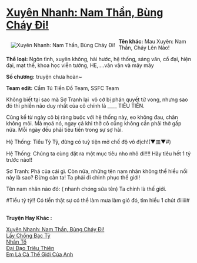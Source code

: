 <a href="https://utruyen.com/truyen/xuyen-nhanh-nam-than-bung-chay-di/17066/" title="Xuyên Nhanh: Nam Thần, Bùng Cháy Đi!"><h1>Xuyên Nhanh: Nam Thần, Bùng Cháy Đi!</h1></a><div style="display:table"><img align="right" style="float: left; padding: 10px;" src="https://utruyen.com/images/story/200x260/xuyen-nhanh-nam-than-bung-chay-di.jpg" alt="Xuyên Nhanh: Nam Thần, Bùng Cháy Đi!"><b>Tên khác:</b> Mau Xuyên: Nam Thần, Cháy Lên Nào! <b><p></p>Thể loại:</b> Ngôn tình, xuyên không, hài hước, hệ thống, sảng văn, cổ đại, hiện đại, mạt thế, khoa học viễn tưởng, HE,....vân vân và mây mây<p></p><b>Số chương:</b> truyện chưa hoàn~ <p></p><b>Team edit:</b> Cẩm Tú Tiền Đồ Team, SSFC Team<p></p>Không biết tại sao mà Sơ Tranh lại  vô cớ bị phán quyết tử vong, nhưng sao đó thì phiền não duy nhất của cô chính là ____ TIÊU TIỀN.<p></p>Cũng kể từ ngày cô bị ràng buộc với hệ thống này, eo không đau, chân không mỏi. Mà moá nó, ngay cả khi thở cô cũng không cần phải thở gấp nữa. Mỗi ngày đều phải tiêu tiền trong sự sợ hãi. <p></p>Hệ Thống: Tiểu Tỷ Tỷ, đừng có tuỳ tiện mở chế độ vô địch!(▼皿▼#)<p></p>Hệ Thống: Chúng ta cùng đặt ra một mục tiêu nho nhỏ đi!!!! Hãy tiêu hết 1 tỷ trước nào!!<p></p>Sơ Tranh: Phá của cái gì. Còn nữa, những tên nam nhân không thể hiểu nổi này là sao? Đừng cản ta! Ta phải đi chinh phục thế giới!<p></p>Tên nam nhân nào đó: ( nhanh chóng sửa tên) Ta chính là thế giới.<p></p>#Tiểu tỷ tỷ!! Có tiền thật sự có thể làm mưa làm gió đó, tìm hiểu 1 chút điiiii#</div><p><br><b>Truyện Hay Khác :</b></p><a href="https://utruyen.com/truyen/xuyen-nhanh-nam-than-bung-chay-di/17066/" alt="Xuyên Nhanh: Nam Thần, Bùng Cháy Đi!">Xuyên Nhanh: Nam Thần, Bùng Cháy Đi!</a><br/><a href="https://utruyen.com/truyen/lay-chong-bac-ty/19139/" alt="Lấy Chồng Bạc Tỷ">Lấy Chồng Bạc Tỷ</a><br/><a href="https://github.com/quanluxury/ngontinhhot/tree/master/truyenhay/19347" alt="Nhân Tổ">Nhân Tổ</a><br/><a href="https://github.com/quanluxury/ngontinhhot/tree/master/truyenhay/17593" alt="Đại Đạo Triêu Thiên">Đại Đạo Triêu Thiên</a><br/><a href="https://maps.google.ca/url?q=https%3A%2F%2Futruyen.com%2Ftruyen%2Fem-la-ca-the-gioi-cua-anh%2F19428%2F" alt="Em Là Cả Thế Giới Của Anh">Em Là Cả Thế Giới Của Anh</a><br/>
